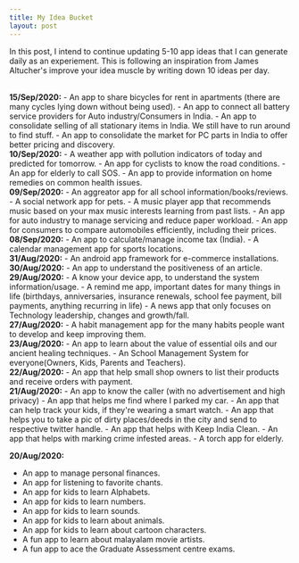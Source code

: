 ```yaml
---
title: My Idea Bucket
layout: post
---
```

<p>In this post, I intend to continue updating 5-10 app ideas that I can generate daily as an experiement. This is following an inspiration from James Altucher's improve your idea muscle by writing down 10 ideas per day.</p>

<br>
<b>15/Sep/2020:</b>
- An app to share bicycles for rent in apartments (there are many cycles lying down without being used).
- An app to connect all battery service providers for Auto industry/Consumers in India.
- An app to consolidate selling of all stationary items in India. We still have to run around to find stuff.
- An app to consolidate the market for PC parts in India to offer better pricing and discovery.

<br>
<b>10/Sep/2020:</b>
- A weather app with pollution indicators of today and predicted for tomorrow.
- An app for cyclists to know the road conditions.
- An app for elderly to call SOS.
- An app to provide information on home remedies on common health issues.

<br>
<b>09/Sep/2020:</b>
- An aggreator app for all school information/books/reviews.
- A social network app for pets.
- A music player app that recommends music based on your max music interests learning from past lists.
- An app for auto industry to manage servicing and reduce paper workload.
- An app for consumers to compare automobiles efficiently, including their prices.


<br>
<b>08/Sep/2020:</b>
- An app to calculate/manage income tax (India).
- A calendar management app for sports locations.


<br>
<b>31/Aug/2020:</b>
- An android app framework for e-commerce installations.

<br>
<b>30/Aug/2020:</b>
- An app to understand the positiveness of an article.

<br>
<b>29/Aug/2020:</b>
- A know your device app, to understand the system information/usage.
- A remind me app, important dates for many things in life (birthdays, anniversaries, insurance renewals, school fee payment, bill payments, anything recurring in life)
- A news app that only focuses on Technology leadership, changes and growth/fall.

<br>
<b>27/Aug/2020:</b>
- A habit management app for the many habits people want to develop and keep improving them.


<br>
<b>23/Aug/2020:</b>
- An app to learn about the value of essential oils and our ancient healing techniques.
- An School Management System for everyone(Owners, Kids, Parents and Teachers).

<br>
<b>22/Aug/2020:</b>
- An app that help small shop owners to list their products and receive orders with payment.

<br>
<b>21/Aug/2020:</b>
- An app to know the caller (with no advertisement and high privacy)
- An app that helps me find where I parked my car.
- An app that can help track your kids, if they're wearing a smart watch.
- An app that helps you to take a pic of dirty places/deeds in the city and send to respective twitter handle.
- An app that helps with Keep India Clean.
- An app that helps with marking crime infested areas.
- A torch app for elderly.
<br>

<b>20/Aug/2020:</b>
- An app to manage personal finances.
- An app for listening to favorite chants.
- An app for kids to learn Alphabets.
- An app for kids to learn numbers.
- An app for kids to learn sounds.
- An app for kids to learn about animals.
- An app for kids to learn about cartoon characters.
- A fun app to learn about malayalam movie artists.
- A fun app to ace the Graduate Assessment centre exams.
<br>
